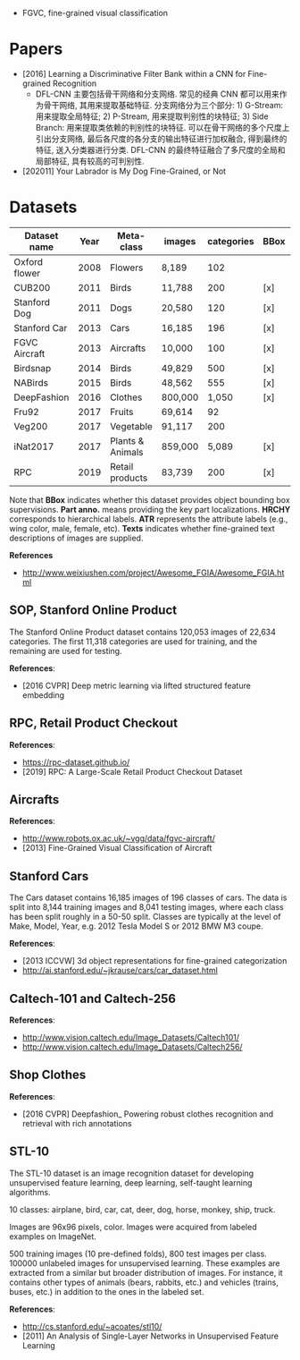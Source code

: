 - FGVC, fine-grained visual classification


# Papers
- [2016] Learning a Discriminative Filter Bank within a CNN for Fine-grained Recognition
    - DFL-CNN 主要包括骨干网络和分支网络. 常见的经典 CNN 都可以用来作为骨干网络, 其用来提取基础特征. 分支网络分为三个部分: 1) G-Stream: 用来提取全局特征; 2) P-Stream, 用来提取判别性的块特征; 3) Side Branch: 用来提取类依赖的判别性的块特征. 可以在骨干网络的多个尺度上引出分支网络, 最后各尺度的各分支的输出特征进行加权融合, 得到最终的特征, 送入分类器进行分类. DFL-CNN 的最终特征融合了多尺度的全局和局部特征, 具有较高的可判别性. 
- [202011] Your Labrador is My Dog Fine-Grained, or Not


# Datasets

Dataset name  | Year | Meta-class       | images  | categories | BBox | Part anno. | HRCHY | ATR | Texts
--------------|------|------------------|---------|------------|------|------------|-------|-----|-------
Oxford flower | 2008 | Flowers          | 8,189   | 102        |      |            |       |     | [x]
CUB200        | 2011 | Birds            | 11,788  | 200        | [x]  | [x]        |       | [x] | [x]
Stanford Dog  | 2011 | Dogs             | 20,580  | 120        | [x]  |            |       |     | 
Stanford Car  | 2013 | Cars             | 16,185  | 196        | [x]  |            | [x]   |     | 
FGVC Aircraft | 2013 | Aircrafts        | 10,000  | 100        | [x]  |            |       |     | 
Birdsnap      | 2014 | Birds            | 49,829  | 500        | [x]  | [x]        |       | [x] | 
NABirds       | 2015 | Birds            | 48,562  | 555        | [x]  | [x]        |       |     | 
DeepFashion   | 2016 | Clothes          | 800,000 | 1,050      | [x]  | [x]        |       | [x] | 
Fru92         | 2017 | Fruits           | 69,614  | 92         |      |            | [x]   |     | 
Veg200        | 2017 | Vegetable        | 91,117  | 200        |      |            | [x]   |     | 
iNat2017      | 2017 | Plants & Animals | 859,000 | 5,089      | [x]  |            | [x]   |     | 
RPC           | 2019 | Retail products  | 83,739  | 200        | [x]  |            | [x]   |     | 

Note that **BBox** indicates whether this dataset provides object bounding box supervisions. **Part anno.** means providing the key part localizations. **HRCHY** corresponds to hierarchical labels. **ATR** represents the attribute labels (e.g., wing color, male, female, etc). **Texts** indicates whether fine-grained text descriptions of images are supplied.

**References**
- http://www.weixiushen.com/project/Awesome_FGIA/Awesome_FGIA.html


## SOP, Stanford Online Product
The Stanford Online Product dataset contains 120,053 images of 22,634 categories. The first 11,318 categories are used for training, and the remaining are used for testing.

**References**:
- [2016 CVPR] Deep metric learning via lifted structured feature embedding


## RPC, Retail Product Checkout
**References**:
- https://rpc-dataset.github.io/
- [2019] RPC: A Large-Scale Retail Product Checkout Dataset


## Aircrafts
**References**:
- http://www.robots.ox.ac.uk/~vgg/data/fgvc-aircraft/
- [2013] Fine-Grained Visual Classification of Aircraft


## Stanford Cars
The Cars dataset contains 16,185 images of 196 classes of cars. The data is split into 8,144 training images and 8,041 testing images, where each class has been split roughly in a 50-50 split. Classes are typically at the level of Make, Model, Year, e.g. 2012 Tesla Model S or 2012 BMW M3 coupe.

**References**:
- [2013 ICCVW] 3d object representations for fine-grained categorization
- http://ai.stanford.edu/~jkrause/cars/car_dataset.html


## Caltech-101 and Caltech-256
**References**:
- http://www.vision.caltech.edu/Image_Datasets/Caltech101/
- http://www.vision.caltech.edu/Image_Datasets/Caltech256/


## Shop Clothes
**References**:
- [2016 CVPR] Deepfashion_ Powering robust clothes recognition and retrieval with rich annotations


## STL-10
The STL-10 dataset is an image recognition dataset for developing unsupervised feature learning, deep learning, self-taught learning algorithms.

10 classes: airplane, bird, car, cat, deer, dog, horse, monkey, ship, truck.

Images are 96x96 pixels, color. Images were acquired from labeled examples on ImageNet.

500 training images (10 pre-defined folds), 800 test images per class. 100000 unlabeled images for unsupervised learning. These examples are extracted from a similar but broader distribution of images. For instance, it contains other types of animals (bears, rabbits, etc.) and vehicles (trains, buses, etc.) in addition to the ones in the labeled set.

**References**:
- http://cs.stanford.edu/~acoates/stl10/
- [2011] An Analysis of Single-Layer Networks in Unsupervised Feature Learning



    
